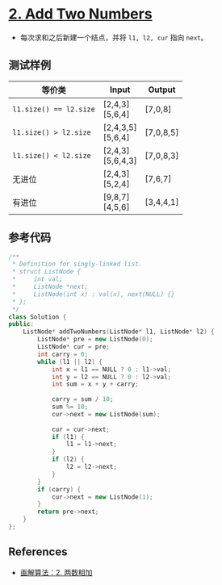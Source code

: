 # [2. Add Two Numbers](https://leetcode-cn.com/problems/add-two-numbers/)

- 每次求和之后新建一个结点，并将 `l1, l2, cur` 指向 `next`。

## 测试样例

| 等价类                 | Input                 | Output    |
| ---------------------- | --------------------- | --------- |
| `l1.size() == l2.size` | [2,4,3]<br/>[5,6,4]   | [7,0,8]   |
| `l1.size() > l2.size`  | [2,4,3,5]<br/>[5,6,4] | [7,0,8,5] |
| `l1.size() < l2.size`  | [2,4,3]<br/>[5,6,4,3] | [7,0,8,3] |
| 无进位                 | [2,4,3]<br/>[5,2,4]   | [7,6,7]   |
| 有进位                 | [9,8,7]<br/>[4,5,6]   | [3,4,4,1] |

## 参考代码

```c++
/**
 * Definition for singly-linked list.
 * struct ListNode {
 *     int val;
 *     ListNode *next;
 *     ListNode(int x) : val(x), next(NULL) {}
 * };
 */
class Solution {
public:
    ListNode* addTwoNumbers(ListNode* l1, ListNode* l2) {
        ListNode* pre = new ListNode(0);
        ListNode* cur = pre;
        int carry = 0;
        while (l1 || l2) {
            int x = l1 == NULL ? 0 : l1->val;
            int y = l2 == NULL ? 0 : l2->val;
            int sum = x + y + carry;
            
            carry = sum / 10;
            sum %= 10;
            cur->next = new ListNode(sum);
            
            cur = cur->next;
            if (l1) {
                l1 = l1->next;
            }
            if (l2) {
                l2 = l2->next;
            }
        }
        if (carry) {
            cur->next = new ListNode(1);
        }
        return pre->next;
    }
};
```

## References

- [画解算法：2. 两数相加](https://leetcode-cn.com/problems/add-two-numbers/solution/hua-jie-suan-fa-2-liang-shu-xiang-jia-by-guanpengc/)

